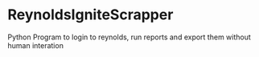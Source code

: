 # ReynoldsIgniteScrapper
Python Program to login to reynolds, run reports and export them without human interation

